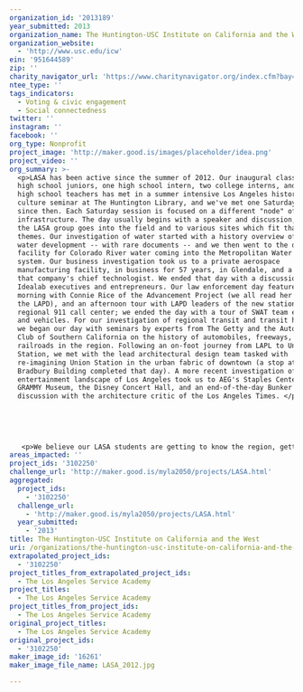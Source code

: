 ```yaml
---
organization_id: '2013189'
year_submitted: 2013
organization_name: The Huntington-USC Institute on California and the West
organization_website:
  - 'http://www.usc.edu/icw'
ein: '951644589'
zip: ''
charity_navigator_url: 'https://www.charitynavigator.org/index.cfm?bay=search.profile&ein=951644589'
ntee_type: ''
tags_indicators:
  - Voting & civic engagement
  - Social connectedness
twitter: ''
instagram: ''
facebook: ''
org_type: Nonprofit
project_image: 'http://maker.good.is/images/placeholder/idea.png'
project_video: ''
org_summary: >-
  <p>LASA has been active since the summer of 2012. Our inaugural class of 20
  high school juniors, one high school intern, two college interns, and seven
  high school teachers has met in a summer intensive Los Angeles history and
  culture seminar at The Huntington Library, and we've met one Saturday a month
  since then. Each Saturday session is focused on a different "node" of regional
  infrastructure. The day usually begins with a speaker and discussion, and then
  the LASA group goes into the field and to various sites which fit that day's
  themes. Our investigation of water started with a history overview of regional
  water development -- with rare documents -- and we then went to the dispersal
  facility for Colorado River water coming into the Metropolitan Water District
  system. Our business investigation took us to a private aerospace
  manufacturing facility, in business for 57 years, in Glendale, and a tour with
  that company's chief technologist. We ended that day with a discussion with
  Idealab executives and entrepreneurs. Our law enforcement day featured a
  morning with Connie Rice of the Advancement Project (we all read her book on
  the LAPD), and an afternoon tour with LAPD leaders of the new station and the
  regional 911 call center; we ended the day with a tour of SWAT team equipment
  and vehicles. For our investigation of regional transit and transit history,
  we began our day with seminars by experts from The Getty and the Automobile
  Club of Southern California on the history of automobiles, freeways, and
  railroads in the region. Following an on-foot journey from LAPL to Union
  Station, we met with the lead architectural design team tasked with
  re-imagining Union Station in the urban fabric of downtown (a stop at the
  Bradbury Building completed that day). A more recent investigation of the
  entertainment landscape of Los Angeles took us to AEG's Staples Center, the
  GRAMMY Museum, the Disney Concert Hall, and an end-of-the-day Bunker Hill
  discussion with the architecture critic of the Los Angeles Times. </p>
   
   
   
   
   
   <p>We believe our LASA students are getting to know the region, getting to know one another, and beginning to build lasting ties to their home and one another through LASA's commitment to fostering engaged civic participation and civic education. We believe that we are off to a great start.</p>
areas_impacted: ''
project_ids: '3102250'
challenge_url: 'http://maker.good.is/myla2050/projects/LASA.html'
aggregated:
  project_ids:
    - '3102250'
  challenge_url:
    - 'http://maker.good.is/myla2050/projects/LASA.html'
  year_submitted:
    - '2013'
title: The Huntington-USC Institute on California and the West
uri: /organizations/the-huntington-usc-institute-on-california-and-the-west/
extrapolated_project_ids:
  - '3102250'
project_titles_from_extrapolated_project_ids:
  - The Los Angeles Service Academy
project_titles:
  - The Los Angeles Service Academy
project_titles_from_project_ids:
  - The Los Angeles Service Academy
original_project_titles:
  - The Los Angeles Service Academy
original_project_ids:
  - '3102250'
maker_image_id: '16261'
maker_image_file_name: LASA_2012.jpg

---
```

